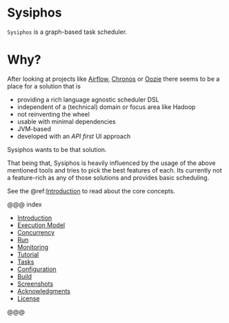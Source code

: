 Sysiphos
========

`Sysiphos` is a graph-based task scheduler.

# Why?

After looking at projects like 
[Airflow](https://airflow.incubator.apache.org),
[Chronos](https://mesos.github.io/chronos)
or [Oozie](https://oozie.apache.org/)
there seems to be a place for a solution that is 

* providing a rich language agnostic scheduler DSL
* independent of a (technical) domain or focus area like Hadoop
* not reinventing the wheel
* usable with minimal dependencies
* JVM-based
* developed with an _API first_ UI approach

Sysiphos wants to be that solution.

That being that, Sysiphos is heavily influenced by the usage of the above mentioned tools and 
tries to pick the best features of each. Its currently not a feature-rich as any of those solutions and 
provides basic scheduling.

See the @ref:[Introduction](intro.md) to read about the core concepts.

@@@ index

* [Introduction](intro.md)
* [Execution Model](execution-model.md)
* [Concurrency](concurrency.md)
* [Run](run.md)
* [Monitoring](monitoring.md)
* [Tutorial](tutorial.md)
* [Tasks](tasks.md)
* [Configuration](configuration.md)
* [Build](build.md)
* [Screenshots](screenshots.md)
* [Acknowledgments](acknowledgments.md)
* [License](license.md)

@@@